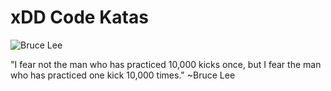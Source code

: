 # xDD Code Katas
![Bruce Lee](http://www.gifbin.com/bin/072010/1279705075_bruce-lee-nunchucks.gif)

"I fear not the man who has practiced 10,000 kicks once, but I fear the man who has practiced one kick 10,000 times." ~Bruce Lee


